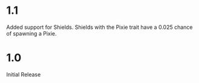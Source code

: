 1.1
=============
Added support for Shields. Shields with the Pixie trait have a 0.025 chance of spawning a Pixie.

1.0
=============
Initial Release
